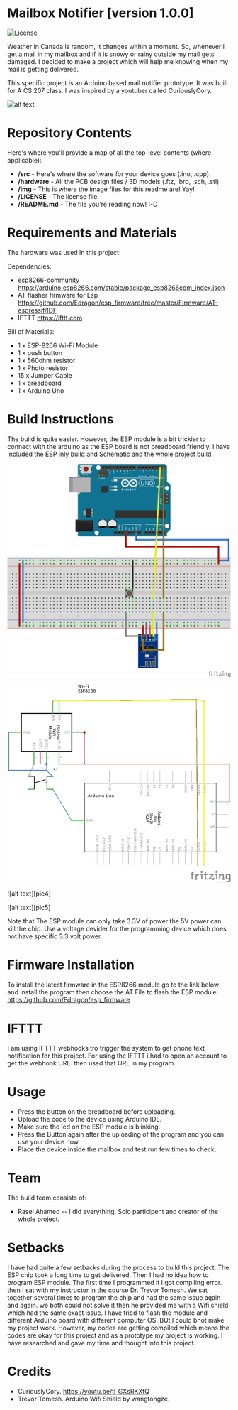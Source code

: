 # Mailbox Notifier [version 1.0.0]
[![License](https://poser.pugx.org/phpunit/phpunit/license)](https://packagist.org/packages/phpunit/phpunit)

Weather in Canada is random, it changes within a moment. So, whenever i get a mail in my mailbox and if it is snowy or rainy outside my mail gets damaged. I decided to make a  project which will help me knowing when my mail is getting delivered.  

This specific project is an Arduino based mail notifier prototype. It was built for A CS 207 class. I was inspired by a youtuber called CuriouslyCory.  


[pic1]: https://github.com/raselsuborno/CS-207/blob/main/img/IMG_5154.jpg 
![alt text][pic1]


Repository Contents
============
Here's where you'll provide a map of all the top-level contents (where applicable):

* **/src** - Here's where the software for your device goes (.ino, .cpp).
* **/hardware** - All the PCB design files / 3D models (.ftz, .brd, .sch, .stl). 
* **/img** - This is where the image files for this readme are! Yay!
* **/LICENSE** - The license file.
* **/README.md** - The file you're reading now! :-D

Requirements and Materials
============

The hardware was used in this project:

Dependencies:
* esp8266-community https://arduino.esp8266.com/stable/package_esp8266com_index.json
* AT flasher firmware for Esp https://github.com/Edragon/esp_firmware/tree/master/Firmware/AT-espressif/IDF
* IFTTT https://ifttt.com

Bill of Materials:
* 1 x ESP-8266 Wi-Fi  Module
* 1 x push button
* 1 x 560ohm resistor
* 1 x Photo resistor
* 15 x Jumper Cable
* 1 x breadboard
* 1 x Arduino Uno

Build Instructions
==================

The build is quite easier. However, the ESP module is a bit trickier to connect with the arduino as the ESP board is not breadboard friendly. I have included the ESP inly build and Schematic and the whole project build. 

![alt text][pic3]

[pic3]: https://github.com/raselsuborno/CS-207/blob/main/Hardware/ESP%20module.jpg "Logo Title Text 2"


![alt text][pic2]

[pic2]: https://github.com/raselsuborno/CS-207/blob/main/Hardware/ESP%20module_schem.jpg "Logo Title Text 3"

![alt text][pic4]

[pic3]: https://github.com/raselsuborno/CS-207/blob/main/Hardware/Notifier.jpg "Logo Title Text 2"


![alt text][pic5]

[pic2]: https://github.com/raselsuborno/CS-207/blob/main/Hardware/Notifier_schem.jpg "Logo Title Text 3"

Note that The ESP module can only take 3.3V of power the 5V power can kill the chip. Use a voltage devider for the programming device which does not have specific 3.3 volt power. 

Firmware Installation
=====================
To install the latest firmware in the ESP8266 module go to the link below and install the program then choose the AT File to flash the ESP module. 
https://github.com/Edragon/esp_firmware

IFTTT
=====
I am using IFTTT webhooks tro trigger the system to get phone text notification for this project. For using the IFTTT i had to open an account to get the webhook URL. then used that URL in my program. 

Usage
===== 

* Press the button on the breadboard before uploading.
* Upload the code to the device using Arduino IDE. 
* Make sure the led on the ESP module is blinking. 
* Press the Button again after the uploading of the program and you can use your device now.
* Place the device inside the mailbox and test run few times to check.

Team
=====
The build team consists of: 
* Rasel Ahamed -- I did everything.
Solo participent and creator of the whole project.

Setbacks
========
I have had quite a few setbacks during the process to build this project. The ESP chip took a long time to get delivered. Then I had no idea how to program ESP module. The first time I programmed it I got compiling error. then I sat with my instructor in the course Dr. Trevor Tomesh. We sat together several times to program the chip and had the same issue again and again. we both could not solve it then he provided me with a Wifi shield which had the same exact issue. I have tried to flash the module and different Arduino board with different computer OS. BUt I could bnot make my project work. However, my codes are getting compiled which means the codes are okay for this project and as a prototype my project is working. I have researched and gave my time and thought into this project.

Credits
=======

* CuriouslyCory. https://youtu.be/tl_GXsRKXtQ
* Trevor Tomesh. Arduino Wifi Shield by wangtongze. 
